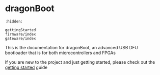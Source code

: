 dragonBoot
==========

```{toctree}
:hidden:

gettingStarted
firmware/index
gateware/index
```

This is the documentation for dragonBoot, an advanced USB DFU bootloader that is for both microcontrollers and FPGAs

If you are new to the project and just getting started, please check out the [getting started](gettingStarted) guide
